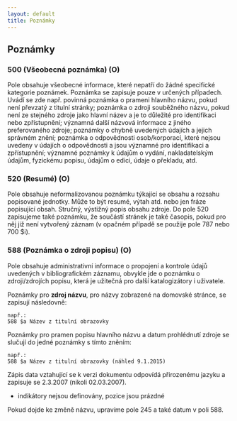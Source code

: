 ```yaml
---
layout: default
title: Poznámky
---
```


## Poznámky

### 500 (Všeobecná poznámka) (O)

Pole obsahuje všeobecné informace, které nepatří do žádné specifické kategorie poznámek. Poznámka se zapisuje pouze v určených případech.
Uvádí se zde např. povinná poznámka o prameni hlavního názvu, pokud není převzatý z titulní stránky; poznámka o zdroji souběžného
názvu, pokud není ze stejného zdroje jako hlavní název a je to důležité pro identifikaci nebo zpřístupnění; významná další názvová
informace z jiného preferovaného zdroje; poznámky o chybně uvedených údajích a jejich správném znění; poznámka o odpovědnosti osob/korporací,
které nejsou uvedeny v údajích o odpovědnosti a jsou významné pro identifikaci a zpřístupnění; významné poznámky k údajům o vydání, nakladatelským údajům, fyzickému popisu, údajům o edici, údaje o překladu, atd.


### 520 (Resumé) (O)
Pole obsahuje neformalizovanou poznámku týkající se obsahu a rozsahu popisované jednotky. Může to být resumé, výtah atd. nebo jen fráze popisující obsah. Stručný, výstižný popis obsahu zdroje. Do pole 520 zapisujeme také poznámku, že součástí stránek je také časopis, pokud pro něj již není vytvořený záznam (v opačném případě se použije pole 787 nebo 700 $i).


### 588 (Poznámka o zdroji popisu) (O)
Pole obsahuje administrativní informace o propojení a kontrole údajů uvedených v bibliografickém záznamu, obvykle jde o poznámku o zdroji/zdrojích popisu, která je užitečná pro další katalogizátory i uživatele.

Poznámky pro **zdroj názvu**, pro názvy zobrazené na domovské stránce, se zapisují následovně:

```
např.:
588 $a Název z titulní obrazovky  
```

Poznámky pro pramen popisu hlavního názvu a datum prohlédnutí zdroje se slučují do jedné poznámky s tímto zněním:

```
např.:
588 $a Název z titulní obrazovky (náhled 9.1.2015)
```

Zápis data vztahující se k verzi dokumentu odpovídá přirozenému jazyku a zapisuje se 2.3.2007 (nikoli 02.03.2007).


* indikátory nejsou definovány, pozice jsou prázdné


Pokud dojde ke změně názvu, upravíme pole 245 a také datum v poli 588.

